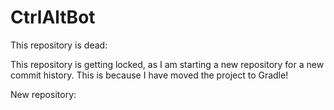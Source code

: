 # CtrlAltBot
This repository is dead:

This repository is getting locked, as I am starting a new repository for a new commit history.
This is because I have moved the project to Gradle!

New repository: 
